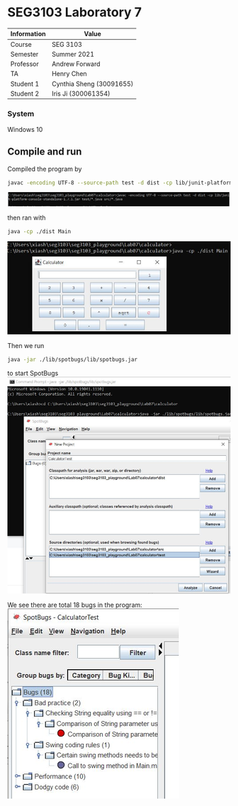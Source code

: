 # SEG3103 Laboratory 7

| Information | Value |
| --- | --- |
| Course | SEG 3103 |
| Semester | Summer 2021 |
| Professor | Andrew Forward |
| TA | Henry Chen |
| Student 1 | Cynthia Sheng (30091655) |
| Student 2 | Iris Ji (300061354) |


### System

Windows 10

## Compile and run

Compiled the program by 
```bash
javac -encoding UTF-8 --source-path test -d dist -cp lib/junit-platform-console-standalone-1.7.1.jar test/*.java src/*.java
```
![compile](./assets/1.JPG)

then ran with 
```bash
java -cp ./dist Main
```
![compile](assets/2.JPG)

Then we run
```bash
java -jar ./lib/spotbugs/lib/spotbugs.jar 
```

to start SpotBugs
![bugs](assets/s1.JPG)

We see there are total 18 bugs in the program:
![bugs](assets/s2.JPG)









